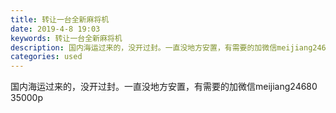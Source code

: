 ```yaml
---
title: 转让一台全新麻将机
date: 2019-4-8 19:03
keywords: 转让一台全新麻将机
description: 国内海运过来的，没开过封。一直没地方安置，有需要的加微信meijiang2468035000p
categories: used
---
```

<td class="t_f" id="postmessage_3432389">

国内海运过来的，没开过封。一直没地方安置，有需要的加微信meijiang24680<br/>
35000p<br/>
</td>
